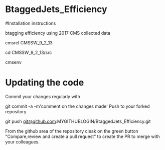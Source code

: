 # BtaggedJets_Efficiency
#Installation instructions

btagging efficiency using 2017 CMS collected data

cmsrel CMSSW_9_2_13

cd CMSSW_9_2_13/src

cmsenv

# Updating the code

Commit your changes regularly with

git commit -a -m'comment on the changes made'
Push to your forked repository

git push git@github.com:MYGITHUBLOGIN/BtaggedJets_Efficiency.git

From the github area of the repository cleak on the green button "Compare,review and create a pull request" to create the PR to merge with your colleagues.
